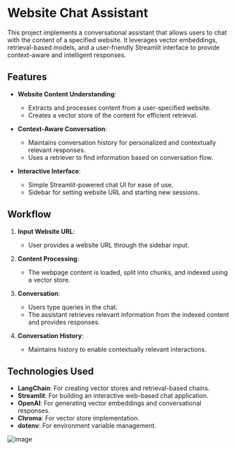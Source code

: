 # Website Chat Assistant

This project implements a conversational assistant that allows users to chat with the content of a specified website. It leverages vector embeddings, retrieval-based models, and a user-friendly Streamlit interface to provide context-aware and intelligent responses.

## Features

- **Website Content Understanding**:
  - Extracts and processes content from a user-specified website.
  - Creates a vector store of the content for efficient retrieval.

- **Context-Aware Conversation**:
  - Maintains conversation history for personalized and contextually relevant responses.
  - Uses a retriever to find information based on conversation flow.

- **Interactive Interface**:
  - Simple Streamlit-powered chat UI for ease of use.
  - Sidebar for setting website URL and starting new sessions.

## Workflow

1. **Input Website URL**:
   - User provides a website URL through the sidebar input.

2. **Content Processing**:
   - The webpage content is loaded, split into chunks, and indexed using a vector store.

3. **Conversation**:
   - Users type queries in the chat.
   - The assistant retrieves relevant information from the indexed content and provides responses.

4. **Conversation History**:
   - Maintains history to enable contextually relevant interactions.

## Technologies Used

- **LangChain**: For creating vector stores and retrieval-based chains.
- **Streamlit**: For building an interactive web-based chat application.
- **OpenAI**: For generating vector embeddings and conversational responses.
- **Chroma**: For vector store implementation.
- **dotenv**: For environment variable management.



![image](https://github.com/user-attachments/assets/c5bf6edc-6dd7-4b4f-843b-ad9db8c85e5c)


